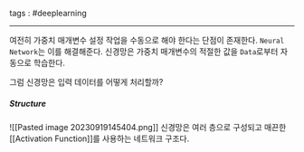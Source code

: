 tags : #deeplearning 

---

여전히 가중치 매개변수 설정 작업을 수동으로 해야 한다는 단점이 존재한다.
`Neural Network`는 이를 해결해준다. 신경망은 가중치 매개변수의 적절한 값을 `Data`로부터 자동으로 학습한다.

그럼 신경망은 입력 데이터를 어떻게 처리할까?

##### Structure
![[Pasted image 20230919145404.png]]
신경망은 여러 층으로 구성되고 매끈한 [[Activation Function]]를 사용하는 네트워크 구조다.